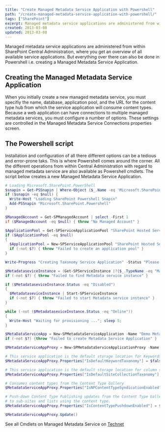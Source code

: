```yaml
---
title: "Create Managed Metadata Service Application with Powershell"
path: "/create-managed-metadata-service-application-with-powershell/"
tags: ["SharePoint"]
excerpt: Managed metadata service applications are administered from within SharePoint Central Administration, where you get an overview of all available service applications. But everything over there can also be done in Powershell i.e. creating a Managed Metadata Service Application.
created: 2013-03-08
updated: 2013-03-08
---
```


Managed metadata service applications are administered from within SharePoint Central Administration, where you get an overview of all available service applications. But everything over there can also be done in Powershell i.e. creating a Managed Metadata Service Application.

## Creating the Managed Metadata Service Application

When you initially create a new managed metadata service, you must specifiy the name, database, application pool, and the URL for the content type hub from which the service application will consume content types. Because a web application can have connections to multiple managed metadata services, you must configure a number of options. These settings are controlled in the Managed Metadata Service Connections properties screen.

## The Powershell script

Installation and configuration of all there different options can be a tedious and error-prone taks. This is where Powershell comes around the corner. All the different operations from within Central Administration with regard to managed metadata service are also available as Powershell cmdlets. The script below creates a new Managed Metadata Service Application.

```powershell
# Loading Microsoft.SharePoint.PowerShell
$snapin = Get-PSSnapin | Where-Object {$_.Name -eq 'Microsoft.SharePoint.Powershell'}
if ($snapin -eq $null) {
  Write-Host "Loading SharePoint Powershell Snapin"
  Add-PSSnapin "Microsoft.SharePoint.Powershell"
}

$ManagedAccount = Get-SPManagedAccount | select -First 1
if ($ManagedAccount -eq $null) { throw "No Managed Account" }

$ApplicationPool = Get-SPServiceApplicationPool "SharePoint Hosted Services" -ErrorAction SilentlyContinue
if ($ApplicationPool -eq $null)
{
  $ApplicationPool = New-SPServiceApplicationPool "SharePoint Hosted Services" -Account $ManagedAccount
  if (-not $?) { throw "Failed to create an application pool" }
}

Write-Progress "Creating Taxonomy Service Application" -Status "Please Wait..."

$MetadataseviceInstance = (Get-SPServiceInstance |?{$_.TypeName -eq "Managed Metadata Web Service"})
if (-not $?) { throw "Failed to find Metadata service instance" }

if ($MetadataseviceInstance.Status -eq "Disabled")
{
  $MetadataseviceInstance | Start-SPServiceInstance
  if (-not $?) { throw "Failed to start Metadata service instance" }
}

while (-not ($MetadataseviceInstance.Status -eq "Online"))
{
  Write-Host "Waiting for provisioning ..."; sleep 5;
}

$MetaDataServiceApp = New-SPMetadataServiceApplication -Name "Demo Metadata Service Application" -ApplicationPool $ApplicationPool
if (-not $?) {throw "Failed to create Metadata Service Application" }

$MetadataServiceAppProxy = New-SPMetadataServiceApplicationProxy -Name "Demo Metadata Service Application Proxy" -ServiceApplication $MetaDataServiceApp -DefaultProxyGroup

# This service application is the default storage location for Keywords.
$MetadataServiceAppProxy.Properties["IsDefaultKeywordTaxonomy"] = $false

# This service application is the default storage location for column specific term sets.
$MetadataServiceAppProxy.Properties["IsDefaultSiteCollectionTaxonomy"] = $false

# Consumes content types from the Content Type Gallery
$MetadataServiceAppProxy.Properties["IsNPContentTypeSyndicationEnabled"] = $false

# Push-down Content Type Publishing updates from the Content Type Gallery
# to sub-sites and lists using the content type.
$MetadataServiceAppProxy.Properties["IsContentTypePushdownEnabled"] = $false

$MetadataServiceAppProxy.Update()
```

See all Cmdlets on Managed Metadata Service on [Technet](http://technet.microsoft.com/en-us/library/ff871452.aspx)
